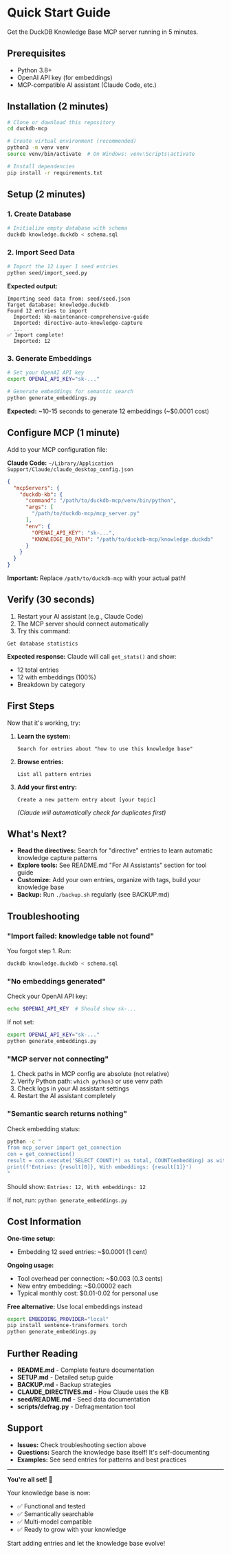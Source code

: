 # Quick Start Guide

Get the DuckDB Knowledge Base MCP server running in 5 minutes.

## Prerequisites

- Python 3.8+
- OpenAI API key (for embeddings)
- MCP-compatible AI assistant (Claude Code, etc.)

## Installation (2 minutes)

```bash
# Clone or download this repository
cd duckdb-mcp

# Create virtual environment (recommended)
python3 -m venv venv
source venv/bin/activate  # On Windows: venv\Scripts\activate

# Install dependencies
pip install -r requirements.txt
```

## Setup (2 minutes)

### 1. Create Database

```bash
# Initialize empty database with schema
duckdb knowledge.duckdb < schema.sql
```

### 2. Import Seed Data

```bash
# Import the 12 Layer 1 seed entries
python seed/import_seed.py
```

**Expected output:**
```
Importing seed data from: seed/seed.json
Target database: knowledge.duckdb
Found 12 entries to import
  Imported: kb-maintenance-comprehensive-guide
  Imported: directive-auto-knowledge-capture
  ...
✅ Import complete!
  Imported: 12
```

### 3. Generate Embeddings

```bash
# Set your OpenAI API key
export OPENAI_API_KEY="sk-..."

# Generate embeddings for semantic search
python generate_embeddings.py
```

**Expected:** ~10-15 seconds to generate 12 embeddings (~$0.0001 cost)

## Configure MCP (1 minute)

Add to your MCP configuration file:

**Claude Code:** `~/Library/Application Support/Claude/claude_desktop_config.json`

```json
{
  "mcpServers": {
    "duckdb-kb": {
      "command": "/path/to/duckdb-mcp/venv/bin/python",
      "args": [
        "/path/to/duckdb-mcp/mcp_server.py"
      ],
      "env": {
        "OPENAI_API_KEY": "sk-...",
        "KNOWLEDGE_DB_PATH": "/path/to/duckdb-mcp/knowledge.duckdb"
      }
    }
  }
}
```

**Important:** Replace `/path/to/duckdb-mcp` with your actual path!

## Verify (30 seconds)

1. Restart your AI assistant (e.g., Claude Code)
2. The MCP server should connect automatically
3. Try this command:

```
Get database statistics
```

**Expected response:** Claude will call `get_stats()` and show:
- 12 total entries
- 12 with embeddings (100%)
- Breakdown by category

## First Steps

Now that it's working, try:

1. **Learn the system:**
   ```
   Search for entries about "how to use this knowledge base"
   ```

2. **Browse entries:**
   ```
   List all pattern entries
   ```

3. **Add your first entry:**
   ```
   Create a new pattern entry about [your topic]
   ```

   *(Claude will automatically check for duplicates first)*

## What's Next?

- **Read the directives:** Search for "directive" entries to learn automatic knowledge capture patterns
- **Explore tools:** See README.md "For AI Assistants" section for tool guide
- **Customize:** Add your own entries, organize with tags, build your knowledge base
- **Backup:** Run `./backup.sh` regularly (see BACKUP.md)

## Troubleshooting

### "Import failed: knowledge table not found"

You forgot step 1. Run:
```bash
duckdb knowledge.duckdb < schema.sql
```

### "No embeddings generated"

Check your OpenAI API key:
```bash
echo $OPENAI_API_KEY  # Should show sk-...
```

If not set:
```bash
export OPENAI_API_KEY="sk-..."
python generate_embeddings.py
```

### "MCP server not connecting"

1. Check paths in MCP config are absolute (not relative)
2. Verify Python path: `which python3` or use venv path
3. Check logs in your AI assistant settings
4. Restart the AI assistant completely

### "Semantic search returns nothing"

Check embedding status:
```bash
python -c "
from mcp_server import get_connection
con = get_connection()
result = con.execute('SELECT COUNT(*) as total, COUNT(embedding) as with_emb FROM knowledge').fetchone()
print(f'Entries: {result[0]}, With embeddings: {result[1]}')
"
```

Should show: `Entries: 12, With embeddings: 12`

If not, run: `python generate_embeddings.py`

## Cost Information

**One-time setup:**
- Embedding 12 seed entries: ~$0.0001 (1 cent)

**Ongoing usage:**
- Tool overhead per connection: ~$0.003 (0.3 cents)
- New entry embedding: ~$0.00002 each
- Typical monthly cost: $0.01-0.02 for personal use

**Free alternative:** Use local embeddings instead
```bash
export EMBEDDING_PROVIDER="local"
pip install sentence-transformers torch
python generate_embeddings.py
```

## Further Reading

- **README.md** - Complete feature documentation
- **SETUP.md** - Detailed setup guide
- **BACKUP.md** - Backup strategies
- **CLAUDE_DIRECTIVES.md** - How Claude uses the KB
- **seed/README.md** - Seed data documentation
- **scripts/defrag.py** - Defragmentation tool

## Support

- **Issues:** Check troubleshooting section above
- **Questions:** Search the knowledge base itself! It's self-documenting
- **Examples:** See seed entries for patterns and best practices

---

**You're all set! 🎉**

Your knowledge base is now:
- ✅ Functional and tested
- ✅ Semantically searchable
- ✅ Multi-model compatible
- ✅ Ready to grow with your knowledge

Start adding entries and let the knowledge base evolve!
